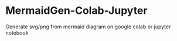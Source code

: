 # MermaidGen-Colab-Jupyter
Generate svg/png from mermaid diagram on google colab or jupyter notebook
